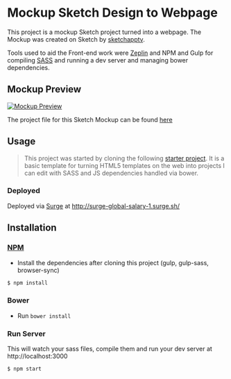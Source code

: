 # Mockup Sketch Design to Webpage 
This project is a mockup Sketch project turned into a webpage. The Mockup was created on Sketch by [sketchapptv](https://sketchapp.tv/). 

Tools used to aid the Front-end work were [Zeplin](https://zeplin.io/) and NPM and Gulp for compiling [SASS](http://sass-lang.com/) and running a dev server and managing bower dependencies.

## Mockup Preview

[![Mockup Preview](https://preview.ibb.co/gJM6hw/nike_mockup.jpg)](https://preview.ibb.co/gJM6hw/nike_mockup.jpg)

The project file for this Sketch Mockup can be found [here](https://www.dropbox.com/s/z2joborck7ss21z/nikeredesign.sketch) 


## Usage
> This project was started by cloning the following [starter project](https://github.com/Christianq010/sass_starter_pack). It is a basic template for turning HTML5 templates on the web into projects I can edit with SASS and JS dependencies handled via bower.


### Deployed
Deployed via [Surge](https://surge.sh/) at http://surge-global-salary-1.surge.sh/


## Installation

### [NPM](https://docs.npmjs.com/cli/install)
* Install the dependencies after cloning this project (gulp, gulp-sass, browser-sync)

```sh
$ npm install
```

### Bower
* Run `bower install`

### Run Server
This will watch your sass files, compile them and run your dev server at http://localhost:3000

```sh
$ npm start
```
